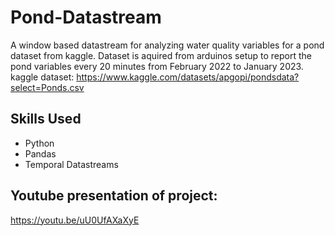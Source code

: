 # Pond-Datastream
A window based datastream for analyzing water quality variables for a pond dataset from kaggle. Dataset is aquired from arduinos setup to report the pond variables every 20 minutes from February 2022 to January 2023.
kaggle dataset: https://www.kaggle.com/datasets/apgopi/pondsdata?select=Ponds.csv

## Skills Used
- Python
- Pandas
- Temporal Datastreams

## Youtube presentation of project:
https://youtu.be/uU0UfAXaXyE
